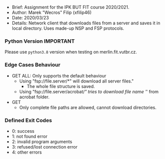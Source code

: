 - Brief:   Assignment for the IPK BUT FIT course 2020/2021.
- Author:  Marek "Wecros" Filip (xfilip46)
- Date:    2020/03/23
- Details: Network client that downloads files from a server and saves it
         in local directory. Uses made-up NSP and FSP protocols.

### Python Version IMPORTANT
Please use `python3.8` version when testing on merlin.fit.vutbr.cz.

### Edge Cases Behaviour
- GET ALL: Only supports the default behaviour
    - Using "fsp://file.server/*" will download all server files."
        - The whole file structure is saved.
    - Using "fsp://file.server/acrobat/*" tries to download file name '*' from acrobat folder.
- GET
    - Only complete file paths are allowed, cannot download directories.

### Defined Exit Codes
- 0: success
- 1: not found error
- 2: invalid program arguments
- 3: refused/lost connection error
- 4: other errors

